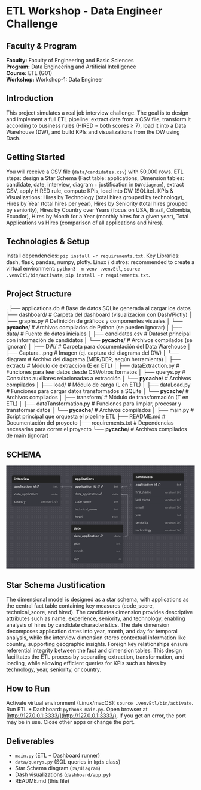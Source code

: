 # ETL Workshop - Data Engineer Challenge

## Faculty & Program
**Faculty:** Faculty of Engineering and Basic Sciences  
**Program:** Data Engineering and Artificial Intelligence  
**Course:** ETL (G01)  
**Workshop:** Workshop-1: Data Engineer  

## Introduction
This project simulates a real job interview challenge. The goal is to design and implement a full ETL pipeline: extract data from a CSV file, transform it according to business rules (HIRED = both scores ≥ 7), load it into a Data Warehouse (DW), and build KPIs and visualizations from the DW using Dash.

## Getting Started
You will receive a CSV file (`data/candidates.csv`) with 50,000 rows. ETL steps: design a Star Schema (Fact table: applications, Dimension tables: candidate, date, interview, diagram + justification in `DW/diagram`), extract CSV, apply HIRED rule, compute KPIs, load into DW (SQLite). KPIs & Visualizations: Hires by Technology (total hires grouped by technology), Hires by Year (total hires per year), Hires by Seniority (total hires grouped by seniority), Hires by Country over Years (focus on USA, Brazil, Colombia, Ecuador), Hires by Month for a Year (monthly hires for a given year), Total Applications vs Hires (comparison of all applications and hires).

## Technologies & Setup
Install dependencies: `pip install -r requirements.txt`. Key Libraries: dash, flask, pandas, numpy, plotly. Linux / distros: recommended to create a virtual environment: `python3 -m venv .venvEtl`, `source .venvEtl/bin/activate`, `pip install -r requirements.txt`.

## Project Structure
.
├── applications.db            # Base de datos SQLite generada al cargar los datos
├── dashboard/                 # Carpeta del dashboard (visualización con Dash/Plotly)
│   ├── graphs.py              # Definición de gráficos y componentes visuales
│   └── __pycache__/           # Archivos compilados de Python (se pueden ignorar)
│
├── data/                      # Fuente de datos iniciales
│   ├── candidates.csv         # Dataset principal con información de candidatos
│   └── __pycache__/           # Archivos compilados (se ignoran)
│
├── DW/                        # Carpeta para documentación del Data Warehouse
│   ├── Captura...png          # Imagen (ej. captura del diagrama del DW)
│   └── diagram                # Archivo del diagrama (MER/DER, según herramienta)
│
├── extract/                   # Módulo de extracción (E en ETL)
│   ├── dataExtraction.py      # Funciones para leer datos desde CSV/otros formatos
│   ├── querys.py              # Consultas auxiliares relacionadas a extracción
│   └── __pycache__/           # Archivos compilados
│
├── load/                      # Módulo de carga (L en ETL)
│   ├── dataLoad.py            # Funciones para cargar datos transformados a SQLite
│   └── __pycache__/           # Archivos compilados
│
├── transform/                 # Módulo de transformación (T en ETL)
│   ├── dataTansformation.py   # Funciones para limpiar, procesar y transformar datos
│   └── __pycache__/           # Archivos compilados
│
├── main.py                    # Script principal que orquesta el pipeline ETL
├── README.md                  # Documentación del proyecto
├── requirements.txt           # Dependencias necesarias para correr el proyecto
└── __pycache__/               # Archivos compilados de main (ignorar)

## SCHEMA

![ETL Process Diagram](DW/image.png)

## Star Schema Justification

The dimensional model is designed as a star schema, with applications as the central fact table containing key measures (code_score, technical_score, and hired). The candidates dimension provides descriptive attributes such as name, experience, seniority, and technology, enabling analysis of hires by candidate characteristics. The date dimension decomposes application dates into year, month, and day for temporal analysis, while the interview dimension stores contextual information like country, supporting geographic insights. Foreign key relationships ensure referential integrity between the fact and dimension tables. This design facilitates the ETL process by separating extraction, transformation, and loading, while allowing efficient queries for KPIs such as hires by technology, year, seniority, or country.

## How to Run
Activate virtual environment (Linux/macOS): `source .venvEtl/bin/activate`. Run ETL + Dashboard: `python3 main.py`. Open browser at [http://127.0.0.1:3333/](http://127.0.0.1:3333/). If you get an error, the port may be in use. Close other apps or change the port.

## Deliverables
- `main.py` (ETL + Dashboard runner)  
- `data/querys.py` (SQL queries in `kpis` class)  
- Star Schema diagram (`DW/diagram`)  
- Dash visualizations (`dashboard/app.py`)  
- README.md (this file)

